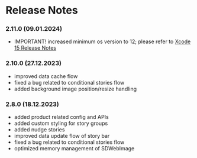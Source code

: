 # Release Notes

### 2.11.0 (09.01.2024)
* IMPORTANT! increased minimum os version to 12; please refer to [Xcode 15 Release Notes](https://developer.apple.com/documentation/xcode-release-notes/xcode-15-release-notes)

### 2.10.0 (27.12.2023)
* improved data cache flow
* fixed a bug related to conditional stories flow
* added background image position/resize handling

### 2.8.0 (18.12.2023)
* added product related config and APIs
* added custom styling for story groups
* added nudge stories
* improved data update flow of story bar 
* fixed a bug related to conditional stories flow
* optimized memory management of SDWebImage
